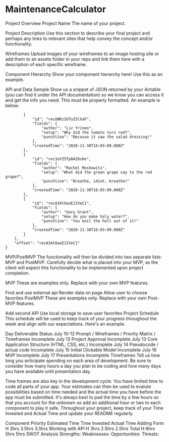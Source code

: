 # MaintenanceCalculator

Project Overview
Project Name
The name of your project.

Project Description
Use this section to describe your final project and perhaps any links to relevant sites that help convey the concept and/or functionality.

Wireframes
Upload images of your wireframes to an image hosting site or add them to an assets folder in your repo and link them here with a description of each specific wireframe.

Component Hierarchy
Show your component hierarchy here! Use this as an example.

API and Data Sample
Show us a snippet of JSON returned by your Airtable (you can find it under the API documentation) so we know you can access it and get the info you need. This must be properly formatted. An example is below:

```[
        {
            "id": "recONRzIUTuZ5lXaF",
            "fields": {
                "author": "Liz Yrineo",
                "setup": "Why did the tomato turn red?",
                "punchline": "Because it saw the salad dressing!"
            },
            "createdTime": "2020-11-30T16:03:09.000Z"
        },
        {
            "id": "rec3oYZ5Tp0AIDsKe",
            "fields": {
                "author": "Rachel Moskowitz",
                "setup": "What did the green grape say to the red grape?",
                "punchline": "Breathe, idiot, breathe!"
            },
            "createdTime": "2020-11-30T16:03:09.000Z"
        },
        {
            "id": "recA34tOaoE1IVeC1",
            "fields": {
                "author": "Gary Grant",
                "setup": "How do you make holy water?",
                "punchline": "You boil the hell out of it!"
            },
            "createdTime": "2020-11-30T16:03:09.000Z"
        }
    ],
    "offset": "recA34tOaoE1IVeC1"
}
```
MVP/PostMVP
The functionality will then be divided into two separate lists: MVP and PostMVP. Carefully decide what is placed into your MVP, as the client will expect this functionality to be implemented upon project completion.

MVP
These are examples only. Replace with your own MVP features.

Find and use external api
Render data on page
Allow user to choose favorites
PostMVP
These are examples only. Replace with your own Post-MVP features.

Add second API
Use local storage to save user favorites
Project Schedule
This schedule will be used to keep track of your progress throughout the week and align with our expectations. Here's an example.

Day	Deliverable	Status
July 10-12	Prompt / Wireframes / Priority Matrix / Timeframes	Incomplete
July 13	Project Approval	Incomplete
July 13	Core Application Structure (HTML, CSS, etc.)	Incomplete
July 14	Pseudocode / actual code	Incomplete
July 15	Initial Clickable Model	Incomplete
July 16	MVP	Incomplete
July 17	Presentations	Incomplete
Timeframes
Tell us how long you anticipate spending on each area of development. Be sure to consider how many hours a day you plan to be coding and how many days you have available until presentation day.

Time frames are also key in the development cycle. You have limited time to code all parts of your app. Your estimates can then be used to evalute possibilities based on time needed and the actual time you have before the app must be submitted. It's always best to pad the time by a few hours so that you account for the unknown so add an additional hour or two to each component to play it safe. Throughout your project, keep track of your Time Invested and Actual Time and update your README regularly.

Component	Priority	Estimated Time	Time Invested	Actual Time
Adding Form	H	3hrs	3.5hrs	3.5hrs
Working with API	H	3hrs	2.5hrs	2.5hrs
Total	H	6hrs	5hrs	5hrs
SWOT Analysis
Strengths:
Weaknesses:
Opportunities:
Threats:

